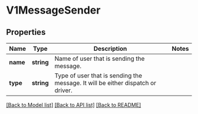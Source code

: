 # V1MessageSender

## Properties
Name | Type | Description | Notes
------------ | ------------- | ------------- | -------------
**name** | **string** | Name of user that is sending the message. | 
**type** | **string** | Type of user that is sending the message. It will be either dispatch or driver. | 

[[Back to Model list]](../../README.md#documentation-for-models) [[Back to API list]](../../README.md#documentation-for-api-endpoints) [[Back to README]](../../README.md)

